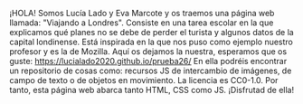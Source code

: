 
¡HOLA! Somos Lucía Lado y Eva Marcote y os traemos una página web llamada: "Viajando a Londres". Consiste en una tarea escolar en la que explicamos qué planes no se debe de perder el turista y algunos datos de la capital londinense. Está inspirada en la que nos puso como ejemplo nuestro profesor y es la de Mozilla. Aquí os dejamos la nuestra, esperamos que os guste: https://lucialado2020.github.io/prueba26/
    En ella podréis encontrar un repositorio de cosas como: recursos JS de intercambio de imágenes, de campo de texto o de objetos en movimiento. La licencia es CC0-1.0.
    Por tanto, esta página web abarca tanto HTML, CSS como JS.
    ¡Disfrutad de ella!
